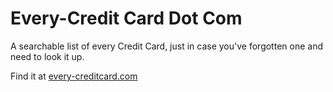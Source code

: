 # Every-Credit Card Dot Com
A searchable list of every Credit Card, just in case you've forgotten one and need to look it up.

Find it at [every-creditcard.com](https://every-creditcard.com)
